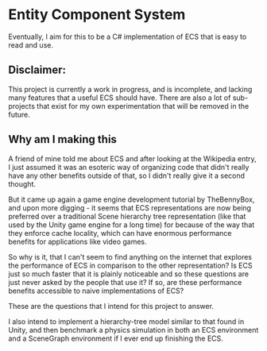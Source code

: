 # Entity Component System
Eventually, I aim for this to be a C# implementation of ECS that is easy to read and use.

## Disclaimer:

This project is currently a work in progress, and is incomplete, and lacking many features that a useful ECS should have. There are also a lot of sub-projects that exist for my own experimentation that will be removed in the future.

## Why am I making this

A friend of mine told me about ECS and after looking at the Wikipedia entry, I just assumed it was an esoteric way of organizing code that didn't really have any other benefits outside of that, so I didn't really give it a second thought.

But it came up again a game engine development tutorial by TheBennyBox, and upon more digging - it seems that ECS representations are now being preferred over a traditional Scene hierarchy tree representation (like that used by the Unity game engine for a long time) for because of the way that they enforce cache locality, which can have enormous performance benefits for applications like video games.

So why is it, that I can't seem to find anything on the internet that explores the performance of ECS in comparison to the other representation? 
Is ECS just so much faster that it is plainly noticeable and so these questions are just never asked by the people that use it? 
If so, are these performance benefits accessible to naive implementations of ECS? 

These are the questions that I intend for this project to answer.

I also intend to implement a hierarchy-tree model similar to that found in Unity, and then benchmark a physics simulation in both an ECS environment and a SceneGraph environment if I ever end up finishing the ECS.